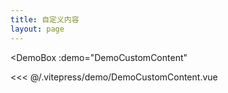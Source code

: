 ```yaml
---
title: 自定义内容
layout: page
---
```


<script setup>
import DemoCustomContent from '../.vitepress/demo/DemoCustomContent.vue'
</script>

<DemoBox
  :demo="DemoCustomContent"
>

  <<< @/.vitepress/demo/DemoCustomContent.vue

</DemoBox>
